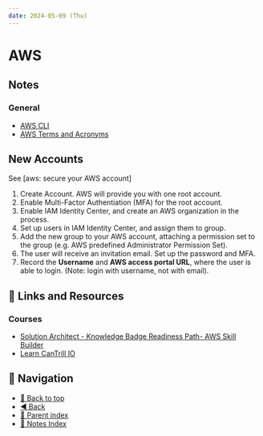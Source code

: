 ```yaml
---
date: 2024-05-09 (Thu)
---
```


# AWS

## Notes

### General

- [AWS CLI](aws-cli.md)
- [AWS Terms and Acronyms](aws-terms-and-acronyms.md)

## New Accounts

See [aws: secure your AWS account]

1. Create Account. AWS will provide you with one root account.
2. Enable Multi-Factor Authentiation (MFA) for the root account.
3. Enable IAM Identity Center, and create an AWS organization in the process.
4. Set up users in IAM Identity Center, and assign them to group.
5. Add the new group to your AWS account, attaching a permission set to the
   group (e.g. AWS predefined Administrator Permission Set).
6. The user will receive an invitation email. Set up the password and MFA.
7. Record the **Username** and **AWS access portal URL**, where the user is able
   to login. (Note: login with username, not with email).

## 🔗 Links and Resources

### Courses

- [Solution Architect - Knowledge Badge Readiness Path- AWS Skill Builder](https://explore.skillbuilder.aws/learn/public/learning_plan/view/1044/solutions-architect-learning-plan?la=cta&cta=topbanner)
- [Learn CanTrill IO](https://learn.cantrill.io/)

## 🧭 Navigation

- [🔼 Back to top](#aws)
- [◀️ Back](../../../index.md)
- [🔖 Parent index](../../../index.md)
- [📑 Notes Index](../../../index.md)
